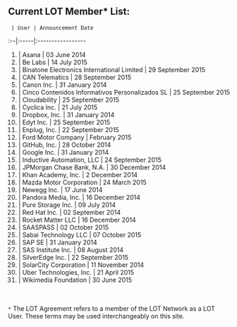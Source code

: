 ## Current LOT Member* List:

 	 | User | Announcement Date
:--|:-----|:----------------- 	
1. | Asana | 03 June 2014
2. | Be Labs | 14 July 2015
3. | Binatone Electronics International Limited | 29 September 2015
4. | CAN Telematics | 28 September 2015
5. |	Canon Inc. | 31 January 2014
6. | Cinco Contenidos Informativos Personalizados SL | 25 September 2015
7. | Cloudability | 25 September 2015
8. | Cyclica Inc. | 21 July 2015
9. |	Dropbox, Inc. | 31 January 2014
10. | Edyt Inc. | 25 September 2015
11. | Enplug, Inc. | 22 September 2015
12. | Ford Motor Company | February 2015
13. |	GitHub, Inc. | 28 October 2014
14. |	Google Inc. | 31 January 2014
15. | Inductive Automation, LLC | 24 September 2015
16. | JPMorgan Chase Bank, N.A. | 30 December 2014
17. |	Khan Academy, Inc. | 2 December 2014
18. | Mazda Motor Corporation | 24 March 2015
19. |	Newegg Inc. | 17 June 2014
20. | Pandora Media, Inc. | 16 December 2014 
21. |	Pure Storage Inc. | 09 July 2014
22. |	Red Hat Inc. | 02 September 2014
23. | Rocket Matter LLC | 16 December 2014
24. | SAASPASS | 02 October 2015
25. | Sabai Technology LLC | 07 October 2015
26. |	SAP SE | 31 January 2014
27. |	SAS Institute Inc. | 08 August 2014
28. | SilverEdge Inc. | 22 September 2015
29. |	SolarCity Corporation | 11 November 2014
30. | Uber Technologies, Inc. | 21 April 2015
31. | Wikimedia Foundation | 30 June 2015

<br><br>`*` The LOT Agreement refers to a member of the LOT Network as a LOT User. These terms may be used interchangeably on this site. 
